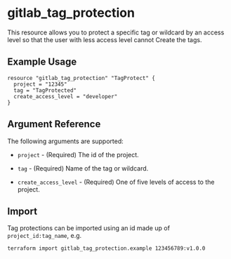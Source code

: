 # gitlab\_tag\_protection

This resource allows you to protect a specific tag or wildcard by an access level so that the user with less access level cannot Create the tags.

## Example Usage

```hcl
resource "gitlab_tag_protection" "TagProtect" {
  project = "12345"
  tag = "TagProtected"
  create_access_level = "developer"
}
```

## Argument Reference

The following arguments are supported:

* `project` - (Required) The id of the project.

* `tag` - (Required) Name of the tag or wildcard.

* `create_access_level` - (Required) One of five levels of access to the project.

## Import

Tag protections can be imported using an id made up of `project_id:tag_name`, e.g.

    terraform import gitlab_tag_protection.example 123456789:v1.0.0

